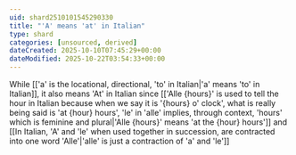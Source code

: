 ```yaml
---
uid: shard2510101545290330
title: "'A' means 'at' in Italian"
type: shard
categories: [unsourced, derived]
dateCreated: 2025-10-10T07:45:29+00:00
dateModified: 2025-10-22T03:54:33+00:00
---
```

While [['a' is the locational, directional, 'to' in Italian|'a' means 'to' in Italian]], it also means 'At' in Italian since [['Alle {hours}' is used to tell the hour in Italian because when we say it is '{hours} o' clock', what is really being said is 'at {hour} hours', 'le' in 'alle' implies, through context, 'hours' which is feminine and plural|'Alle {hours}' means 'at the {hour} hours']] and [[In Italian, 'A' and 'le' when used together in succession, are contracted into one word 'Alle'|'alle' is just a contraction of 'a' and 'le']]